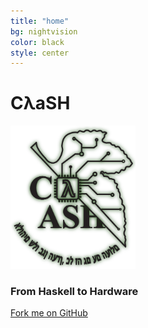 ```yaml
---
title: "home"
bg: nightvision
color: black
style: center
---
```

# CλaSH

<img id="clash-logo" src="img/logo_dark.png" width="200" alt="CLaSH" />

### From Haskell to Hardware

<span id="forkongithub">
  <a href="{{ site.source_link }}" class="bg-gunmetal">
    Fork me on GitHub
  </a>
</span>
